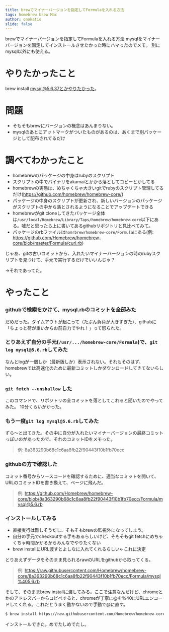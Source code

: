 ```yaml
---
title: brewでマイナーバージョンを指定してFormulaを入れる方法
tags: homebrew brew Mac
author: onokatio
slide: false
---
```

brewでマイナーバージョンを指定してFormulaを入れる方法
mysqlをマイナーバージョンを固定してインストールさせたかった時にハマったのでメモ。
別にmysql以外にも使える。

# やりたかったこと

brew install mysql@5.6.37とかやりたかった。

# 問題

- そもそもbrewにバージョンの概念はあんまりない。
- mysqlのあとにアットマークがついたものがあるのは、あくまで別パッケージとして配布されてるだけ

# 調べてわかったこと

- homebrewのパッケージの中身はrubyのスクリプト
- スクリプトの中でバイナリをakamaiとかから落としてコピーとかしてる
- homebrewの実態は、めちゃくちゃ大きいgitでrubyのスクリプト管理してるだけ(https://github.com/homebrew/homebrew-core/)
- パッケージの中身のスクリプトが更新され、新しいバージョンのパッケージがスクリプトの中から落とされるようになることでアップデートできる
- homebrewがgit cloneしてきたパッケージ全体は`/usr/local/Homebrew/Library/Taps/homebrew/homebrew-core`以下にある。嘘だと思ったら上に書いてあるgithubリポジトリと見比べてみて。
- パッケージのrbファイルは`homrbrew/homebrew-core/Formula`にある(例: https://github.com/Homebrew/homebrew-core/blob/master/Formula/curl.rb)

じゃあ、gitの古いコミットから、入れたいマイナーバージョンの時のrubyスクリプトを見つけて、手元で実行するだけでいいんじゃ？

→それであってた。

# やったこと

### githubで検索をかけて、mysql.rbのコミットを全部みた  

だめだった。タイムアウトが起こって（たぶん負荷が大きすぎた）、githubに「ちょっと荷が重いからお前自力でやれ！」って怒られた。

### とりあえず自分の手元(`/usr/.../homebrew-core/Formula`)で、`git log mysql@5.6.rb`してみた  

なんとlogが一個しか（最新版しか）表示されない。それもそのはず、homebrewでは高速化のために最新コミットしかダウンロードしてきてないらしい。

### `git fetch --unshallow` した

このコマンドで、リポジトリの全コミットを落としてこれると聞いたのでやってみた。
10分くらいかかった。

### もう一度`git log mysql@5.6.rb`してみた

ずら〜と出てきた。その中に自分が入れたいマイナーバージョンの最終コミットっぽいのがあったので、それのコミットIDをメモった。
> 例: 8a363290b68c1c6aa8fb22f90443f10b1fb70ecc

### githubの方で確認した

コミット番号からソースコードを確認するために、適当なコミットを開いて、URLのコミットIDを書き換えて、ページに飛んだ。
> 例: https://github.com/Homebrew/homebrew-core/blob/8a363290b68c1c6aa8fb22f90443f10b1fb70ecc/Formula/mysql@5.6.rb

### インストールしてみる

- 直接実行は難しそうだし、そもそもbrewの監視外になってしまう。
- 自分の手元でcheckoutする手もあるらしいけど、そもそもgit fetchにめちゃくちゃ時間かかるからみんなでやりたくない
- brew installにURL渡すとよしなに入れてくれるらしい←これに決定

とりあえずデータをそのまま見られるrawのURLをgithubから取ってくる。
> 例: https://raw.githubusercontent.com/Homebrew/homebrew-core/8a363290b68c1c6aa8fb22f90443f10b1fb70ecc/Formula/mysql%405.6.rb

そして、そのままbrew installに渡してみる。ここで注意なんだけど、chromeとかのアドレスバーからコピペすると、chromeが丁寧に@を%40にURLエンコードしてくれる。これだとうまく動かないので手動で@に直す。

```bash
$ brew install https://raw.githubusercontent.com/Homebrew/homebrew-core/8a363290b68c1c6aa8fb22f90443f10b1fb70ecc/Formula/mysql@5.6.rb
```

インストールできた。めでたしめでたし。

